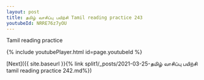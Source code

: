 ```yaml
---
layout: post
title: தமிழ் வாசிப்பு பயிற்சி Tamil reading practice 243
youtubeId: NRRE76z7yOU
---
```

 
 
Tamil reading practice
 
 
 
 
 


{% include youtubePlayer.html id=page.youtubeId %}
 
[Next]({{ site.baseurl }}{% link  split1/_posts/2021-03-25-தமிழ் வாசிப்பு பயிற்சி tamil reading practice 242.md%})
 

